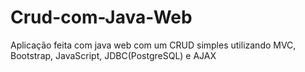 # Crud-com-Java-Web
Aplicação feita com java web com um CRUD simples utilizando MVC, Bootstrap, JavaScript, JDBC(PostgreSQL) e AJAX
